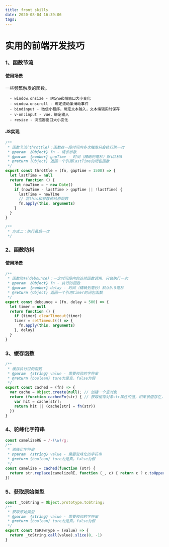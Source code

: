 ```yaml
---
title: front skills
date: 2020-08-04 16:39:06
tags:
---
```

# 实用的前端开发技巧

### 1、函数节流
#### 使用场景
一些频繁触发的函数。

      - window.onsize - 绑定web端窗口大小变化
      - window.onscroll - 绑定滚动条滑动事件
      - bindinput - 微信小程序，绑定文本输入，文本编辑实时保存
      - v-on:input - vue，绑定输入
      - resize - 浏览器窗口大小变化
#### JS实现
```javascript
/**
 * 函数节流(throttle)：函数在一段时间内多次触发只会执行第一次
 * @param  {Object} fn - 请求参数
 * @param  {number} gapTime - 时间（精确到毫秒）默认1秒5
 * @return {Object} 返回一个引用lastTime的闭包函数
 */
export const throttle = (fn, gapTime = 1500) => {
  let lastTime = null
  return function () {
    let nowTime = + new Date()
    if (nowTime - lastTime > gapTime || !lastTime) {
      lastTime = nowTime
      // 将this和参数传给原函数
      fn.apply(this, arguments)
    }
  }
}

/**
 * 方式二：执行最后一次
 */

```
### 
### 2、函数防抖
#### 使用场景


```javascript
/**
 * 函数防抖(debounce)：一定时间段内的连续函数调用，只会执行一次
 * @param  {Object} fn - 执行的函数
 * @param  {number} delay - 时间（精确到毫秒）默认0.5毫秒
 * @return {Object} 返回一个引用timer的闭包函数
 */
export const debounce = (fn, delay = 500) => {
  let timer = null
  return function () {
    if (timer) clearTimeout(timer)
    timer = setTimeout(() => {
      fn.apply(this, arguments)
    }, delay)
  }
}
```
### 
### 3、缓存函数
```javascript
/**
 * 缓存执行过的函数
 * @param  {string} value - 需要校验的字符串
 * @return {boolean} ture为是真，false为假
 */
export const cached = (fn) => {
  var cache = Object.create(null); // 创建一个空对象
  return (function cachedFn(str) { // 获取缓存对象str属性的值，如果该值存在，直接返回，不存在调用一次fn，然后将结果存放到缓存对象中
    var hit = cache[str];
    return hit || (cache[str] = fn(str))
  })
} 
```
### 


### 4、驼峰化字符串
```javascript
const camelizeRE = /-(\w)/g;
/**
 * 驼峰化字符串
 * @param  {string} value - 需要驼峰化的字符串
 * @return {boolean} ture为是真，false为假
 */
const camelize = cached(function (str) {
  return str.replace(camelizeRE, function (_, c) { return c ? c.toUpperCase() : ''; })
})
```


### 5、获取原始类型
```javascript
const _toString = Object.prototype.toString;
/**
 * 获取原始类型
 * @param  {string} value - 需要校验的字符串
 * @return {boolean} ture为是真，false为假
 */
export const toRawType = (value) => {
  return _toString.call(value).slice(8, -1)
}
```





